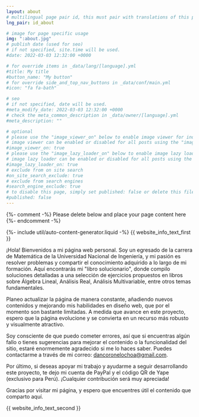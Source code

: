 ```yaml
---
layout: about
# multilingual page pair id, this must pair with translations of this page. (This name must be unique)
lng_pair: id_about

# image for page specific usage
img: ":about.jpg"
# publish date (used for seo)
# if not specified, site.time will be used.
#date: 2022-03-03 12:32:00 +0000

# for override items in _data/lang/[language].yml
#title: My title
#button_name: "My button"
# for override side_and_top_nav_buttons in _data/conf/main.yml
#icon: "fa fa-bath"

# seo
# if not specified, date will be used.
#meta_modify_date: 2022-03-03 12:32:00 +0000
# check the meta_common_description in _data/owner/[language].yml
#meta_description: ""

# optional
# please use the "image_viewer_on" below to enable image viewer for individual pages or posts (_posts/ or [language]/_posts folders).
# image viewer can be enabled or disabled for all posts using the "image_viewer_posts: true" setting in _data/conf/main.yml.
#image_viewer_on: true
# please use the "image_lazy_loader_on" below to enable image lazy loader for individual pages or posts (_posts/ or [language]/_posts folders).
# image lazy loader can be enabled or disabled for all posts using the "image_lazy_loader_posts: true" setting in _data/conf/main.yml.
#image_lazy_loader_on: true
# exclude from on site search
#on_site_search_exclude: true
# exclude from search engines
#search_engine_exclude: true
# to disable this page, simply set published: false or delete this file
#published: false
---
```


{%- comment -%} Please delete below and place your page content here {%- endcomment -%}

{%- include util/auto-content-generator.liquid -%}
{{ website_info_text_first }}

¡Hola! Bienvenidos a mi página web personal. Soy un egresado de la carrera de Matemática de la Universidad Nacional de Ingeniería, y mi pasión es resolver problemas y compartir el conocimiento adquirido a lo largo de mi formación. Aquí encontrarás mi "libro solucionario", donde compilo soluciones detalladas a una selección de ejercicios propuestos en libros sobre Álgebra Lineal, Análisis Real, Análisis Multivariable, entre otros temas fundamentales.

Planeo actualizar la página de manera constante, añadiendo nuevos contenidos y mejorando mis habilidades en diseño web, que por el momento son bastante limitadas. A medida que avance en este proyecto, espero que la página evolucione y se convierta en un recurso más robusto y visualmente atractivo.

Soy consciente de que puedo cometer errores, así que si encuentras algún fallo o tienes sugerencias para mejorar el contenido o la funcionalidad del sitio, estaré enormemente agradecido si me lo haces saber. Puedes contactarme a través de mi correo: dancoronelochoa@gmail.com.

Por último, si deseas apoyar mi trabajo y ayudarme a seguir desarrollando este proyecto, te dejo mi cuenta de PayPal y el código QR de Yape (exclusivo para Perú). ¡Cualquier contribución será muy apreciada!

Gracias por visitar mi página, y espero que encuentres útil el contenido que comparto aquí.

{{ website_info_text_second }}
